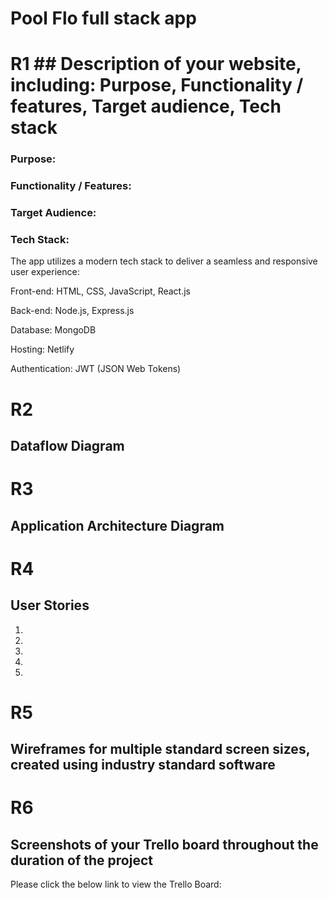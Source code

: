 # Pool Flo full stack app 

# **R1** ## Description of your website, including: Purpose, Functionality / features, Target audience, Tech stack

### Purpose:


### Functionality / Features:


### Target Audience:


### Tech Stack:
The app utilizes a modern tech stack to deliver a seamless and responsive user experience:

Front-end: HTML, CSS, JavaScript, React.js
<br>

Back-end: Node.js, Express.js
<br>

Database: MongoDB
<br>

Hosting: Netlify
<br>

Authentication: JWT (JSON Web Tokens)


# **R2**	
## Dataflow Diagram

# **R3**	
## Application Architecture Diagram

# **R4**	
## User Stories

1. 

2. 

3.  

4. 

5. 

# **R5**	
## Wireframes for multiple standard screen sizes, created using industry standard software


# **R6**	
## Screenshots of your Trello board throughout the duration of the project

Please click the below link to view the Trello Board:
